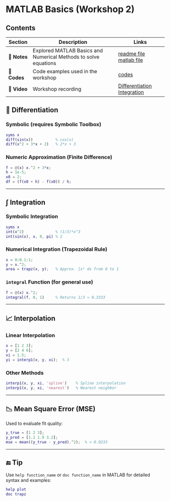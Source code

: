 
# MATLAB Basics (Workshop 2)

## Contents
| Section | Description | Links |
|---------|-------------|-------|
| 📂 **Notes** | Explored MATLAB Basics and Numerical Methods to solve equations | [readme file](./readme.md) [matlab file](./workshop2.m) |
| 📂 **Codes** | Code examples used in the workshop | [codes](./codes) |
| 📂 **Video** | Workshop recording | [Differentiation](https://youtu.be/3wUlsy59KI4) [Integration](https://youtu.be/OAMNWzkMYhs) |


## 📐 Differentiation

### Symbolic (requires Symbolic Toolbox)

```matlab
syms x
diff(sin(x))          % cos(x)
diff(x^2 + 3*x + 2)   % 2*x + 3
```

### Numeric Approximation (Finite Difference)

```matlab
f = @(x) x.^2 + 3*x;
h = 1e-5;
x0 = 2;
df = (f(x0 + h) - f(x0)) / h;
```

---

## ∫ Integration

### Symbolic Integration

```matlab
syms x
int(x^2)              % (1/3)*x^3
int(sin(x), x, 0, pi) % 2
```

### Numerical Integration (Trapezoidal Rule)

```matlab
x = 0:0.1:1;
y = x.^2;
area = trapz(x, y);   % Approx. ∫x² dx from 0 to 1
```

### `integral` Function (for general use)

```matlab
f = @(x) x.^2;
integral(f, 0, 1)     % Returns 1/3 ≈ 0.3333
```

---

## 📈 Interpolation

### Linear Interpolation

```matlab
x = [1 2 3];
y = [2 4 6];
xi = 1.5;
yi = interp1(x, y, xi);  % 3
```

### Other Methods

```matlab
interp1(x, y, xi, 'spline')    % Spline interpolation
interp1(x, y, xi, 'nearest')   % Nearest neighbor
```

---

## 📉 Mean Square Error (MSE)

Used to evaluate fit quality:

```matlab
y_true = [1 2 3];
y_pred = [1.1 1.9 3.2];
mse = mean((y_true - y_pred).^2);  % ≈ 0.0233
```

---

## 🔚 Tip

Use `help function_name` or `doc function_name` in MATLAB for detailed syntax and examples:

```matlab
help plot
doc trapz
```
